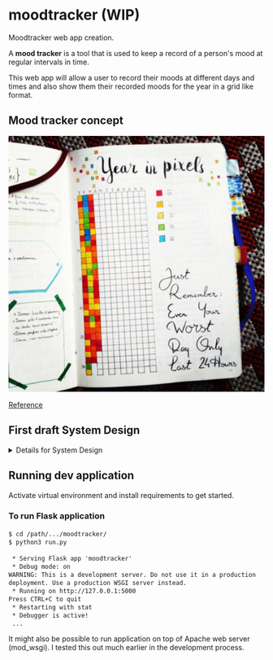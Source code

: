 # moodtracker (WIP)
Moodtracker web app creation. 

A **mood tracker** is a tool that is used to keep a record of a person's mood at regular intervals in time.

This web app will allow a user to record their moods at different days and times and also show them their recorded moods for the year in a grid like format.

## Mood tracker concept
![Mood tracker concept](bulletjournal.png "Mood tracker concept")

[Reference](https://craftsonfire.com/2018/02/best-bullet-journal-mood-trackers.html)

## First draft System Design

<details>
  <summary>Details for System Design</summary>

### Functional Requirements
- Users can log in to the web app
- Users can log out
- Users can view their mood board
- Users can add their mood for the day 
- Users can add at most two mood for each day
- Users cannot modify moods for previous days
- Mood will have 5 options
- Mood tracker will keep up to 1 year of data only (refreshes every year)
- Users will be emailed their final Mood board at the end of year

### Non-functional requirements
- System should be reliable
- System should be efficient (low latency)

### Capacity estimates *(I don't plan for that many users)*
#### Traffic estimates:
> 5 DAU * 1 mood board view ( fetching at most 12 months of mood data)= 5 requests per day
> 
> 5 DAU * 2 mood entries per day = 10 writes per day
> 
> 86400 seconds in a day
> 
> 5/86400 = 0.0001 requests per second
> 
> 10/86400=0.0001 writes per second
	
#### Bandwidth:
> 5  request per day * 1.5MB = 7.5 MB
>
> 86400 seconds in a day
> 
> 7.5 MB /86400 seconds=0.0001  MB per second
	
#### Storage:
> 10 writes per day * 1.5MB = 15 MB per day
> 
> 365 days in a year
> 
> 15 MB * 365 * 1 year = 5475 MB
	

### High level design

![1st sys design](SD.png "Sys Design")

Web application will be deployed with Elastic Beanstalk service on AWS.

### Detailed design
#### Web server 
- Apache 
- Serves webpages to client
- Currently deploying mod_wsgi on my macOS which is an apache module (mod_wsgi is an Apache module which can host any Python WSGI application, including Flask.)
		
#### Application server
- Flask framework
- App server will handle read requests (mood board view) and write requests(entering mood for day) and interact with the DB
- App server will handle parsing and calculation of data to be shown or entered
		
		
### Database Model

	User table
		Id
		Username
		Email Address
		Names
		Password 
		
	Mood table
		UserId
		Mood for today
		
	CollectiveMood table (info that will be loaded up on mood board)
		UserId
		Mood for all past days in year



### Identifying and resolving bottlenecks and fault tolerance

- Sharding (horizontal partitioning) can be implemented for scalability
    - Multiple databases or tables for mood and users grouped by their last name value. 
    - e.g. User table 1 (A - M last names info), User table 2 (N - Z) last names info
			
- Multiple web servers and application servers with load balancing implemented
    - Some web servers have load balancers implemented, so load can be balanced by the web servers or by separate load balancers
	- Multiple web servers will be implemented to remove single point of failure
	- Different app servers can do different jobs instead of high latency being experienced when multiple users are using the app
	- The LB can balance the load based on Least connection or even Round robin since all the request should take the same amount of time
		
- Multiple Load balancers
	- There can be an active and passive LB and the passive can take over if the active is down
	- The load balancers would be in constant communication

</details>

## Running dev application

Activate virtual environment and install requirements to get started.

### To run Flask application 


```
$ cd /path/.../moodtracker/
$ python3 run.py

 * Serving Flask app 'moodtracker'
 * Debug mode: on
WARNING: This is a development server. Do not use it in a production deployment. Use a production WSGI server instead.
 * Running on http://127.0.0.1:5000
Press CTRL+C to quit
 * Restarting with stat
 * Debugger is active!
 ...
```

It might also be possible to run application on top of Apache web server (mod_wsgi). I tested this out much earlier in the development process.


